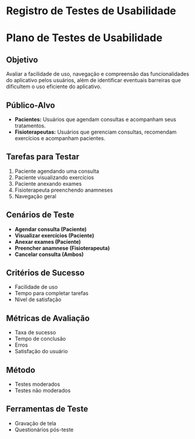 # Registro de Testes de Usabilidade

# Plano de Testes de Usabilidade

## Objetivo
Avaliar a facilidade de uso, navegação e compreensão das funcionalidades do aplicativo pelos usuários, além de identificar eventuais barreiras que dificultem o uso eficiente do aplicativo.

## Público-Alvo
- **Pacientes:** Usuários que agendam consultas e acompanham seus tratamentos.
- **Fisioterapeutas:** Usuários que gerenciam consultas, recomendam exercícios e acompanham pacientes.

## Tarefas para Testar
1. Paciente agendando uma consulta
2. Paciente visualizando exercícios
3. Paciente anexando exames
4. Fisioterapeuta preenchendo anamneses
5. Navegação geral

## Cenários de Teste
- **Agendar consulta (Paciente)**
- **Visualizar exercícios (Paciente)**
- **Anexar exames (Paciente)**
- **Preencher anamnese (Fisioterapeuta)**
- **Cancelar consulta (Ambos)**

## Critérios de Sucesso
- Facilidade de uso
- Tempo para completar tarefas
- Nível de satisfação

## Métricas de Avaliação
- Taxa de sucesso
- Tempo de conclusão
- Erros
- Satisfação do usuário

## Método
- Testes moderados
- Testes não moderados

## Ferramentas de Teste
- Gravação de tela
- Questionários pós-teste
